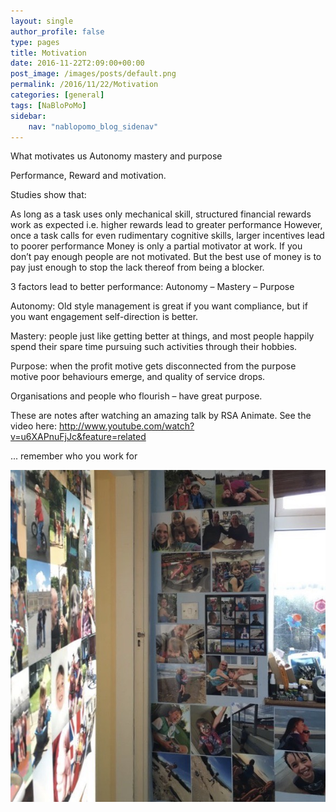 ```yaml
---
layout: single
author_profile: false
type: pages
title: Motivation
date: 2016-11-22T2:09:00+00:00
post_image: /images/posts/default.png
permalink: /2016/11/22/Motivation
categories: [general]
tags: [NaBloPoMo]
sidebar:
    nav: "nablopomo_blog_sidenav"
---
```

What motivates us
Autonomy mastery and purpose


Performance, Reward and motivation. 

Studies show that:

As long as a task uses only mechanical skill, structured financial rewards work as expected i.e. higher rewards lead to greater performance
However, once a task calls for even rudimentary cognitive skills, larger incentives lead to poorer performance
Money is only a partial motivator at work. If you don’t pay enough people are not motivated. But the best use of money is to pay just enough to stop the lack thereof from being a blocker.

3 factors lead to better performance: Autonomy – Mastery – Purpose

Autonomy: Old style management is great if you want compliance, but if you want engagement self-direction is better.

Mastery: people just like getting better at things, and most people happily spend their spare time pursuing such activities through their hobbies.

Purpose: when the profit motive gets disconnected from the purpose motive poor behaviours emerge, and quality of service drops.

Organisations and people who flourish – have great purpose.

 

These are notes after watching an amazing talk by RSA Animate. See the video here: http://www.youtube.com/watch?v=u6XAPnuFjJc&feature=related


... remember who you work for

![remember who you work for](/images/posts/NaBloPoMo22-photos.jpg)


